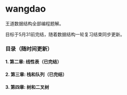 # wangdao  

王道数据结构全部编程题解。

目标于5月31前完结，随着数据结构一轮复习结束同步更新。

### 目录（随时间更新）

#### 1. 第二章: 线性表（已完结）
#### 2. 第三章: 栈和队列（已完结）
#### 3. 第四章: 树和二叉树



